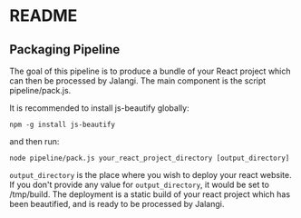 README
======

## Packaging Pipeline
The goal of this pipeline is to produce a bundle of your React project which can then be processed by Jalangi. The main component is the script pipeline/pack.js.


It is recommended to install js-beautify globally: <br />
```
npm -g install js-beautify
```

and then run: <br />
```
node pipeline/pack.js your_react_project_directory [output_directory]
```
<!-- Upon running the command above, modify homepage field in package.json in your react project depending on where you wish to deploy your program and run: npm run build. You may also be interested in running js-beautify on the produced JavaScript program. -->
`output_directory` is the place where you wish to deploy your react website. If you don't provide any value for `output_directory`, it would be set to /tmp/build. The deployment is a static build of your react project which has been beautified, and is ready to be processed by Jalangi.